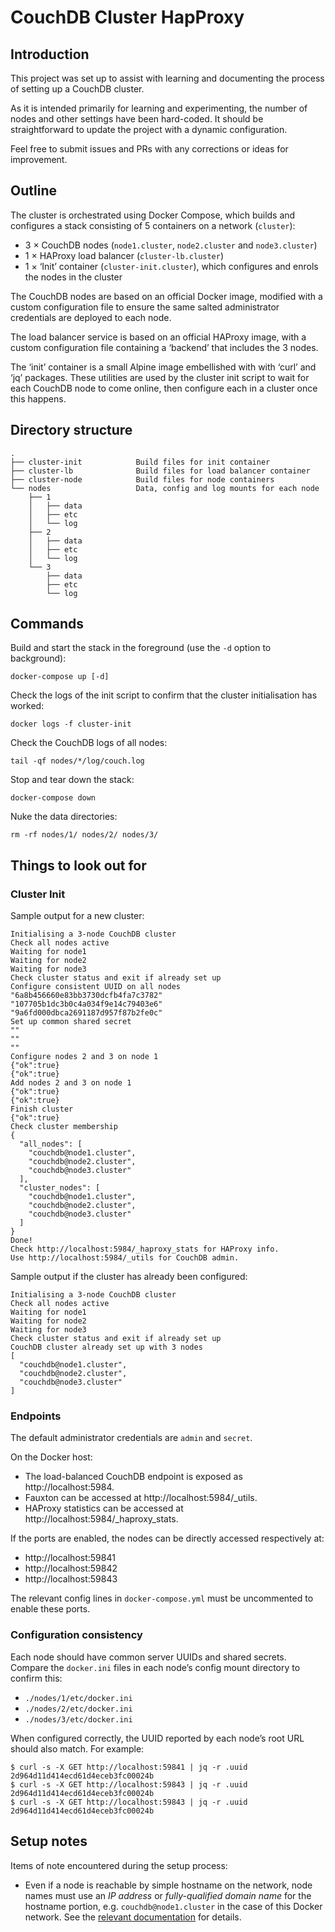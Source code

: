 # CouchDB Cluster HapProxy

## Introduction

This project was set up to assist with learning and documenting the
process of setting up a CouchDB cluster.

As it is intended primarily for learning and experimenting, the number
of nodes and other settings have been hard-coded. It should be
straightforward to update the project with a dynamic configuration.

Feel free to submit issues and PRs with any corrections or ideas for
improvement.

## Outline

The cluster is orchestrated using Docker Compose, which builds and
configures a stack consisting of 5 containers on a network (`cluster`):

  - 3 × CouchDB nodes (`node1.cluster`, `node2.cluster` and
    `node3.cluster`)
  - 1 × HAProxy load balancer (`cluster-lb.cluster`)
  - 1 × ‘Init’ container (`cluster-init.cluster`), which configures and
    enrols the nodes in the cluster

The CouchDB nodes are based on an official Docker image, modified with a
custom configuration file to ensure the same salted administrator
credentials are deployed to each node.

The load balancer service is based on an official HAProxy image, with a
custom configuration file containing a ‘backend’ that includes the 3
nodes.

The ‘init’ container is a small Alpine image embellished with with
‘curl’ and ‘jq’ packages. These utilities are used by the cluster
init script to wait for each CouchDB node to come online, then configure
each in a cluster once this happens.

## Directory structure

``` text
.
├── cluster-init            Build files for init container
├── cluster-lb              Build files for load balancer container
├── cluster-node            Build files for node containers
└── nodes                   Data, config and log mounts for each node
    ├── 1
    │   ├── data
    │   ├── etc
    │   └── log
    ├── 2
    │   ├── data
    │   ├── etc
    │   └── log
    └── 3
        ├── data
        ├── etc
        └── log
```

## Commands

Build and start the stack in the foreground (use the `-d` option to
background):

``` console
docker-compose up [-d]
```

Check the logs of the init script to confirm that the cluster
initialisation has worked:

``` console
docker logs -f cluster-init
```

Check the CouchDB logs of all nodes:

``` console
tail -qf nodes/*/log/couch.log
```

Stop and tear down the stack:

``` console
docker-compose down
```

Nuke the data directories:

``` console
rm -rf nodes/1/ nodes/2/ nodes/3/
```

## Things to look out for

### Cluster Init

Sample output for a new cluster:

``` console
Initialising a 3-node CouchDB cluster
Check all nodes active
Waiting for node1
Waiting for node2
Waiting for node3
Check cluster status and exit if already set up
Configure consistent UUID on all nodes
"6a8b456660e83bb3730dcfb4fa7c3782"
"107705b1dc3b0c4a034f9e14c79403e6"
"9a6fd000dbca2691187d957f87b2fe0c"
Set up common shared secret
""
""
""
Configure nodes 2 and 3 on node 1
{"ok":true}
{"ok":true}
Add nodes 2 and 3 on node 1
{"ok":true}
{"ok":true}
Finish cluster
{"ok":true}
Check cluster membership
{
  "all_nodes": [
    "couchdb@node1.cluster",
    "couchdb@node2.cluster",
    "couchdb@node3.cluster"
  ],
  "cluster_nodes": [
    "couchdb@node1.cluster",
    "couchdb@node2.cluster",
    "couchdb@node3.cluster"
  ]
}
Done!
Check http://localhost:5984/_haproxy_stats for HAProxy info.
Use http://localhost:5984/_utils for CouchDB admin.
```

Sample output if the cluster has already been configured:

``` console
Initialising a 3-node CouchDB cluster
Check all nodes active
Waiting for node1
Waiting for node2
Waiting for node3
Check cluster status and exit if already set up
CouchDB cluster already set up with 3 nodes
[
  "couchdb@node1.cluster",
  "couchdb@node2.cluster",
  "couchdb@node3.cluster"
]
```

### Endpoints

The default administrator credentials are `admin` and `secret`.

On the Docker host:

  - The load-balanced CouchDB endpoint is exposed as
    http://localhost:5984.
  - Fauxton can be accessed at http://localhost:5984/_utils.
  - HAProxy statistics can be accessed at
    http://localhost:5984/_haproxy_stats.

If the ports are enabled, the nodes can be directly accessed
respectively at:

  - http://localhost:59841
  - http://localhost:59842
  - http://localhost:59843

The relevant config lines in `docker-compose.yml` must be uncommented to
enable these ports.

### Configuration consistency

Each node should have common server UUIDs and shared secrets. Compare
the `docker.ini` files in each node’s config mount directory to confirm
this:

  - `./nodes/1/etc/docker.ini`
  - `./nodes/2/etc/docker.ini`
  - `./nodes/3/etc/docker.ini`

When configured correctly, the UUID reported by each node’s root URL
should also match. For example:

``` console
$ curl -s -X GET http://localhost:59841 | jq -r .uuid
2d964d11d414ecd61d4eceb3fc00024b
$ curl -s -X GET http://localhost:59843 | jq -r .uuid
2d964d11d414ecd61d4eceb3fc00024b
$ curl -s -X GET http://localhost:59843 | jq -r .uuid
2d964d11d414ecd61d4eceb3fc00024b
```

## Setup notes

Items of note encountered during the setup process:

  - Even if a node is reachable by simple hostname on the network, node
    names must use an *IP address* or *fully-qualified domain name* for
    the hostname portion, e.g. `couchdb@node1.cluster` in the case of
    this Docker network. See the [relevant documentation][1] for
    details.

[1]: https://docs.couchdb.org/en/master/setup/cluster.html#make-couchdb-use-correct-ip-fqdn-and-the-open-ports
